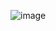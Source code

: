 ![image](https://user-images.githubusercontent.com/79188587/165519506-9178c215-3094-433a-9fb3-c932c9dfeb52.png)
